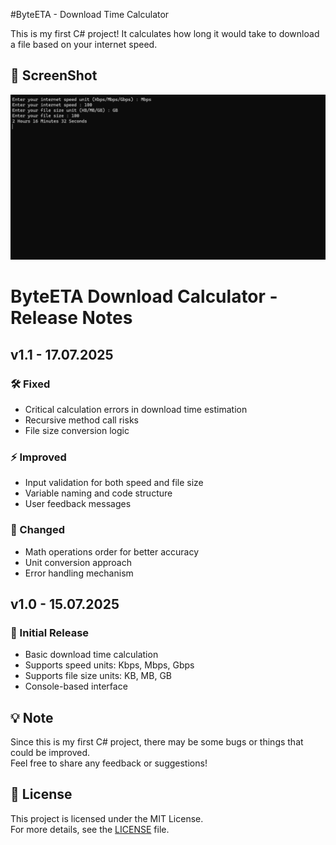 #ByteETA - Download Time Calculator

This is my first C# project! It calculates how long it would take to download a file based on your internet speed.

## 📸 ScreenShot
![Sample Output](images/screenshot.png)

# ByteETA Download Calculator - Release Notes

## v1.1 - 17.07.2025
### 🛠️ Fixed
- Critical calculation errors in download time estimation
- Recursive method call risks
- File size conversion logic

### ⚡ Improved
- Input validation for both speed and file size
- Variable naming and code structure
- User feedback messages

### 🔄 Changed
- Math operations order for better accuracy
- Unit conversion approach
- Error handling mechanism

## v1.0 - 15.07.2025
### 🎉 Initial Release
- Basic download time calculation
- Supports speed units: Kbps, Mbps, Gbps
- Supports file size units: KB, MB, GB
- Console-based interface

## 💡 Note  
Since this is my first C# project, there may be some bugs or things that could be improved.  
Feel free to share any feedback or suggestions!

## 📜 License  
This project is licensed under the MIT License.  
For more details, see the [LICENSE](LICENSE) file.

